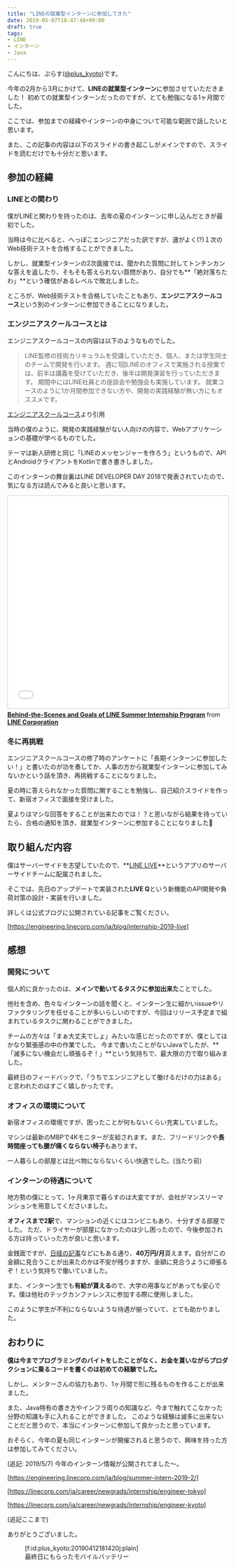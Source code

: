```yaml
---
title: "LINEの就業型インターンに参加してきた"
date: 2019-05-07T18:47:48+09:00
draft: true
tags:
- LINE
- インターン
- Java
---
```


こんにちは、ぷらす([@plus_kyoto](https://twitter.com/plus_kyoto))です。

今年の2月から3月にかけて、**LINEの就業型インターン**に参加させていただきました！
初めての就業型インターンだったのですが、とても勉強になる1ヶ月間でした。

ここでは、参加までの経緯やインターンの中身について可能な範囲で話したいと思います。


また、この記事の内容は以下のスライドの書き起こしがメインですので、スライドを読むだけでも十分だと思います。

<script async class="speakerdeck-embed" data-id="9f826c5c1d714d26a5a9e880d0a39369" data-ratio="1.77777777777778" src="//speakerdeck.com/assets/embed.js"></script>

<!--more-->

## 参加の経緯

### LINEとの関わり

僕がLINEと関わりを持ったのは、去年の夏のインターンに申し込んだときが最初でした。

当時は今に比べると、へっぽこエンジニアだった訳ですが、運がよく(?)１次のWeb技術テストを合格することができました。

しかし、就業型インターンの2次面接では、聞かれた質問に対してトンチンカンな答えを返したり、そもそも答えられない質問があり、自分でも**「絶対落ちたわ」**という確信があるレベルで敗北しました。

ところが、Web技術テストを合格していたこともあり、**エンジニアスクールコース**という別のインターンに参加できることになりました。

### エンジニアスクールコースとは

エンジニアスクールコースの内容は以下のようなものでした。

> LINE監修の技術カリキュラムを受講していただき、個人、または学生同士のチームで開発を行います。
週に1回LINEのオフィスで実施される授業では、前半は講義を受けていただき、後半は開発演習を行っていただきます。
期間中にはLINE社員との座談会や勉強会も実施しています。
就業コースのように1か月間参加できない方や、開発の実践経験が無い方にもオススメです。

[エンジニアスクールコース](https://linecorp.com/ja/career/newgrads/internship/school)より引用

当時の僕のように、開発の実践経験がない人向けの内容で、Webアプリケーションの基礎が学べるものでした。

テーマは新人研修と同じ「LINEのメッセンジャーを作ろう」というもので、APIとAndroidクライアントをKotlinで書き書きしました。

このインターンの舞台裏はLINE DEVELOPER DAY 2018で発表されていたので、気になる方は読んでみると良いと思います。

<iframe src="//www.slideshare.net/slideshow/embed_code/key/3Q0pPUmdoIrPuE" width="595" height="485" frameborder="0" marginwidth="0" marginheight="0" scrolling="no" style="border:1px solid #CCC; border-width:1px; margin-bottom:5px; max-width: 100%;" allowfullscreen> </iframe> <div style="margin-bottom:5px"> <strong> <a href="//www.slideshare.net/linecorp/behindthescenes-and-goals-of-line-summer-internship-program" title="Behind-the-Scenes and Goals of LINE Summer Internship Program" target="_blank">Behind-the-Scenes and Goals of LINE Summer Internship Program</a> </strong> from <strong><a href="https://www.slideshare.net/linecorp" target="_blank">LINE Corporation</a></strong> </div>

### 冬に再挑戦

エンジニアスクールコースの修了時のアンケートに「長期インターンに参加したい！」と書いたのが功を奏してか、人事の方から就業型インターンに参加してみないかという話を頂き、再挑戦することになりました。

夏の時に答えられなかった質問に関することを勉強し、自己紹介スライドを作って、新宿オフィスで面接を受けました。

夏よりはマシな回答をすることが出来たのでは！？と思いながら結果を待っていたら、合格の通知を頂き、就業型インターンに参加することになりました🎉


## 取り組んだ内容

僕はサーバーサイドを志望していたので、**[LINE LIVE](https://live.line.me/landing)**というアプリのサーバーサイドチームに配属されました。

そこでは、先日のアップデートで実装された**LIVE Q**という新機能のAPI開発や負荷対策の設計・実装を行いました。

詳しくは公式ブログに公開されている記事をご覧ください。

[https://engineering.linecorp.com/ja/blog/internship-2019-live]



## 感想

### 開発について

個人的に良かったのは、**メインで動いてるタスクに参加出来た**ことでした。

他社を含め、色々なインターンの話を聞くと、インターン生に細かいissueやリファクタリングを任せることが多いらしいのですが、今回はリリース予定まで組まれているタスクに関わることができました。

チームの方々は「まぁ大丈夫でしょ」みたいな感じだったのですが、僕としてはかなり緊張感の中の作業でした。
今まで書いたことがないJavaでしたが、**「滅多にない機会だし頑張るぞ！」**という気持ちで、最大限の力で取り組みました。

最終日のフィードバックで、「うちでエンジニアとして働けるだけの力はある」と言われたのはすごく嬉しかったです。

### オフィスの環境について

新宿オフィスの環境ですが、困ったことが何もないくらい充実していました。

マシンは最新のMBPで4Kモニターが支給されます。また、フリードリンクや**長時間座っても腰が痛くならない椅子**もあります。

一人暮らしの部屋とは比べ物にならないくらい快適でした。(当たり前)

### インターンの待遇について

地方勢の僕にとって、1ヶ月東京で暮らすのは大変ですが、会社がマンスリーマンションを用意してくださいました。

**オフィスまで2駅**で、マンションの近くにはコンビニもあり、十分すぎる部屋でした。
ただ、ドライヤーが部屋になかったのは少し困ったので、今後参加される方は持っていった方が良いと思います。

金銭面ですが、[日経の記事](https://style.nikkei.com/article/DGXMZO31143990Q8A530C1000000/)などにもある通り、**40万円/月**貰えます。自分がこの金額に見合うことが出来たのかは不安が残りますが、金額に見合うように頑張るぞ！という気持ちで働いていました。

また、インターン生でも**有給が貰える**ので、大学の用事などがあっても安心です。僕は他社のテックカンファレンスに参加する際に使用しました。

このように学生が不利にならないような待遇が揃っていて、とても助かりました。


## おわりに

**僕は今までプログラミングのバイトをしたことがなく、お金を貰いながらプロダクションに乗るコードを書くのは初めての経験でした。**

しかし、メンターさんの協力もあり、1ヶ月間で形に残るものを作ることが出来ました。

また、Java特有の書き方やインフラ周りの知識など、今まで触れてこなかった分野の知識も手に入れることができました。
このような経験は滅多に出来ないことだと思うので、本当にインターンに参加して良かったと思っています。

おそらく、今年の夏も同じインターンが開催されると思うので、興味を持った方は参加してみてください。

(追記: 2019/5/7)
今年のインターン情報が公開されてました〜。

[https://engineering.linecorp.com/ja/blog/summer-intern-2019-2/]

[https://linecorp.com/ja/career/newgrads/internship/engineer-tokyo]

[https://linecorp.com/ja/career/newgrads/internship/engineer-kyoto]



(追記ここまで)

ありがとうございました。

<figure class="figure-image figure-image-fotolife" title="最終日にもらったモバイルバッテリー">[f:id:plus_kyoto:20190412181420j:plain]<figcaption>最終日にもらったモバイルバッテリー</figcaption></figure>
